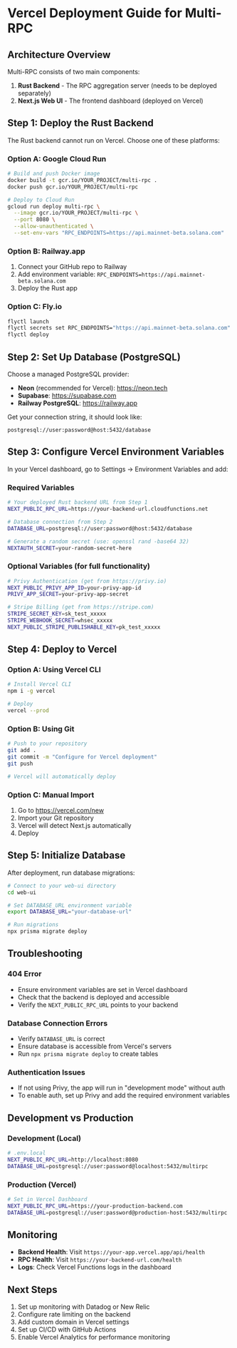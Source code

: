 # Vercel Deployment Guide for Multi-RPC

## Architecture Overview

Multi-RPC consists of two main components:
1. **Rust Backend** - The RPC aggregation server (needs to be deployed separately)
2. **Next.js Web UI** - The frontend dashboard (deployed on Vercel)

## Step 1: Deploy the Rust Backend

The Rust backend cannot run on Vercel. Choose one of these platforms:

### Option A: Google Cloud Run
```bash
# Build and push Docker image
docker build -t gcr.io/YOUR_PROJECT/multi-rpc .
docker push gcr.io/YOUR_PROJECT/multi-rpc

# Deploy to Cloud Run
gcloud run deploy multi-rpc \
  --image gcr.io/YOUR_PROJECT/multi-rpc \
  --port 8080 \
  --allow-unauthenticated \
  --set-env-vars "RPC_ENDPOINTS=https://api.mainnet-beta.solana.com"
```

### Option B: Railway.app
1. Connect your GitHub repo to Railway
2. Add environment variable: `RPC_ENDPOINTS=https://api.mainnet-beta.solana.com`
3. Deploy the Rust app

### Option C: Fly.io
```bash
flyctl launch
flyctl secrets set RPC_ENDPOINTS="https://api.mainnet-beta.solana.com"
flyctl deploy
```

## Step 2: Set Up Database (PostgreSQL)

Choose a managed PostgreSQL provider:
- **Neon** (recommended for Vercel): https://neon.tech
- **Supabase**: https://supabase.com
- **Railway PostgreSQL**: https://railway.app

Get your connection string, it should look like:
```
postgresql://user:password@host:5432/database
```

## Step 3: Configure Vercel Environment Variables

In your Vercel dashboard, go to Settings → Environment Variables and add:

### Required Variables
```bash
# Your deployed Rust backend URL from Step 1
NEXT_PUBLIC_RPC_URL=https://your-backend-url.cloudfunctions.net

# Database connection from Step 2
DATABASE_URL=postgresql://user:password@host:5432/database

# Generate a random secret (use: openssl rand -base64 32)
NEXTAUTH_SECRET=your-random-secret-here
```

### Optional Variables (for full functionality)
```bash
# Privy Authentication (get from https://privy.io)
NEXT_PUBLIC_PRIVY_APP_ID=your-privy-app-id
PRIVY_APP_SECRET=your-privy-app-secret

# Stripe Billing (get from https://stripe.com)
STRIPE_SECRET_KEY=sk_test_xxxxx
STRIPE_WEBHOOK_SECRET=whsec_xxxxx
NEXT_PUBLIC_STRIPE_PUBLISHABLE_KEY=pk_test_xxxxx
```

## Step 4: Deploy to Vercel

### Option A: Using Vercel CLI
```bash
# Install Vercel CLI
npm i -g vercel

# Deploy
vercel --prod
```

### Option B: Using Git
```bash
# Push to your repository
git add .
git commit -m "Configure for Vercel deployment"
git push

# Vercel will automatically deploy
```

### Option C: Manual Import
1. Go to https://vercel.com/new
2. Import your Git repository
3. Vercel will detect Next.js automatically
4. Deploy

## Step 5: Initialize Database

After deployment, run database migrations:

```bash
# Connect to your web-ui directory
cd web-ui

# Set DATABASE_URL environment variable
export DATABASE_URL="your-database-url"

# Run migrations
npx prisma migrate deploy
```

## Troubleshooting

### 404 Error
- Ensure environment variables are set in Vercel dashboard
- Check that the backend is deployed and accessible
- Verify the `NEXT_PUBLIC_RPC_URL` points to your backend

### Database Connection Errors
- Verify `DATABASE_URL` is correct
- Ensure database is accessible from Vercel's servers
- Run `npx prisma migrate deploy` to create tables

### Authentication Issues
- If not using Privy, the app will run in "development mode" without auth
- To enable auth, set up Privy and add the required environment variables

## Development vs Production

### Development (Local)
```bash
# .env.local
NEXT_PUBLIC_RPC_URL=http://localhost:8080
DATABASE_URL=postgresql://user:password@localhost:5432/multirpc
```

### Production (Vercel)
```bash
# Set in Vercel Dashboard
NEXT_PUBLIC_RPC_URL=https://your-production-backend.com
DATABASE_URL=postgresql://user:password@production-host:5432/multirpc
```

## Monitoring

- **Backend Health**: Visit `https://your-app.vercel.app/api/health`
- **RPC Health**: Visit `https://your-backend-url.com/health`
- **Logs**: Check Vercel Functions logs in the dashboard

## Next Steps

1. Set up monitoring with Datadog or New Relic
2. Configure rate limiting on the backend
3. Add custom domain in Vercel settings
4. Set up CI/CD with GitHub Actions
5. Enable Vercel Analytics for performance monitoring